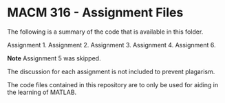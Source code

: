 # MACM 316 - Assignment Files
The following is a summary of the code that is available in this folder.

Assignment 1.
Assignment 2.
Assignment 3.
Assignment 4.
Assignment 6.

**Note**
Assignment 5 was skipped.

The discussion for each assignment is not included to prevent plagarism.

The code files contained in this repository are to only be used for aiding in the learning of MATLAB.

